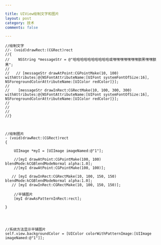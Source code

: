 ```yaml
---

title: UIView绘制文字和图片
layout: post
category: 技术
comments: false

---
```




	//绘制文字
	//- (void)drawRect:(CGRect)rect
	//{
	//    NSString *messageStr = @"哈哈哈哈哈哈哈哈哈哈或嘿嘿嘿嘿嘿嘿嘿额黑嘿嘿额黑";
	//
	//   // [messageStr drawAtPoint:CGPointMake(10, 100) withAttributes:@{NSFontAttributeName:[UIFont systemFontOfSize:16], NSForegroundColorAttributeName:[UIColor redColor]}];
	//
	//    [messageStr drawInRect:CGRectMake(10, 100, 300, 300) withAttributes:@{NSFontAttributeName:[UIFont systemFontOfSize:16], NSForegroundColorAttributeName:[UIColor redColor]}];
	//
	//
	//
	//}
	
	
	
	//绘制图片
	- (void)drawRect:(CGRect)rect
	{
	   
	    UIImage *myI = [UIImage imageNamed:@"1"];
	    
	    //[myI drawAtPoint:CGPointMake(100, 100) blendMode:kCGBlendModeNormal alpha:1.0];
	    //[myI drawAtPoint:CGPointMake(100, 100)];
	    
	   // [myI drawInRect:CGRectMake(10, 100, 150, 150) blendMode:kCGBlendModeNormal alpha:1.0];
	   // [myI drawInRect:CGRectMake(10, 100, 150, 150)];
	
	    //平铺图片
	    [myI drawAsPatternInRect:rect];
	    
	}
	
	
	
	
	//系统方法显示平铺图片
    self.view.backgroundColor = [UIColor colorWithPatternImage:[UIImage imageNamed:@"1"]];